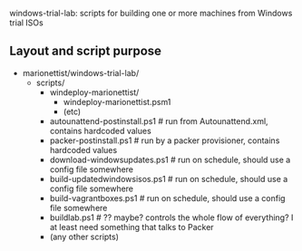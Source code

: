 windows-trial-lab: scripts for building one or more machines from Windows trial ISOs

## Layout and script purpose

- marionettist/windows-trial-lab/
	- scripts/
		- windeploy-marionettist/
			- windeploy-marionettist.psm1
			- (etc)
		- autounattend-postinstall.ps1      # run from Autounattend.xml, contains hardcoded values
		- packer-postinstall.ps1            # run by a packer provisioner, contains hardcoded values
		- download-windowsupdates.ps1       # run on schedule, should use a config file somewhere
		- build-updatedwindowsisos.ps1		# run on schedule, should use a config file somewhere
		- build-vagrantboxes.ps1     		# run on schedule, should use a config file somewhere
		- buildlab.ps1                      # ?? maybe? controls the whole flow of everything? I at least need something that talks to Packer
		- (any other scripts)

